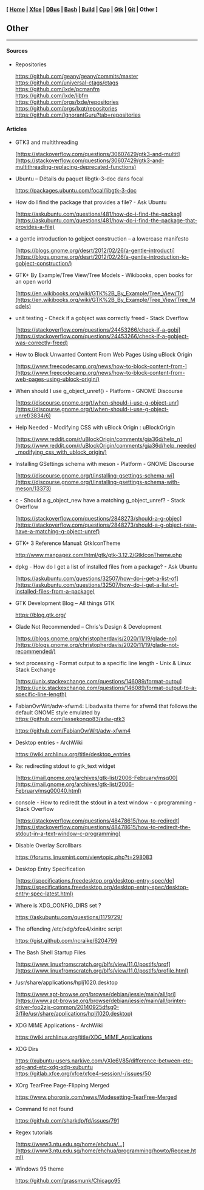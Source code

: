 **[ [Home](00-Home.html) | [Xfce](05-Xfce.html) | [DBus](10-DBus.html) | [Bash](15-Bash.html) | [Build](20-Build.html) | [Cpp](25-Cpp.html) | [Gtk](30-Gtk.html) | [Git](35-Git.html) | Other ]**

## Other

---

#### Sources

* Repositories
    
    https://github.com/geany/geany/commits/master  
    https://github.com/universal-ctags/ctags  
    https://github.com/lxde/pcmanfm  
    https://github.com/lxde/libfm  
    https://github.com/orgs/lxde/repositories  
    https://github.com/orgs/lxqt/repositories  
    https://github.com/IgnorantGuru?tab=repositories  



#### Articles

* GTK3 and multithreading
    
    [https://stackoverflow.com/questions/30607429/gtk3-and-multit](https://stackoverflow.com/questions/30607429/gtk3-and-multithreading-replacing-deprecated-functions)

* Ubuntu – Détails du paquet libgtk-3-doc dans focal
    
    https://packages.ubuntu.com/focal/libgtk-3-doc

* How do I find the package that provides a file? - Ask Ubuntu
    
    [https://askubuntu.com/questions/481/how-do-i-find-the-packag](https://askubuntu.com/questions/481/how-do-i-find-the-package-that-provides-a-file)

* a gentle introduction to gobject construction – a lowercase manifesto
    
    [https://blogs.gnome.org/desrt/2012/02/26/a-gentle-introducti](https://blogs.gnome.org/desrt/2012/02/26/a-gentle-introduction-to-gobject-construction/)

* GTK+ By Example/Tree View/Tree Models - Wikibooks, open books for an open world
    
    [https://en.wikibooks.org/wiki/GTK%2B_By_Example/Tree_View/Tr](https://en.wikibooks.org/wiki/GTK%2B_By_Example/Tree_View/Tree_Models)

* unit testing - Check if a gobject was correctly freed - Stack Overflow
    
    [https://stackoverflow.com/questions/24453266/check-if-a-gobj](https://stackoverflow.com/questions/24453266/check-if-a-gobject-was-correctly-freed)

* How to Block Unwanted Content From Web Pages Using uBlock Origin
    
    [https://www.freecodecamp.org/news/how-to-block-content-from-](https://www.freecodecamp.org/news/how-to-block-content-from-web-pages-using-ublock-origin/)

* When should I use g_object_unref() - Platform - GNOME Discourse
    
    [https://discourse.gnome.org/t/when-should-i-use-g-object-unr](https://discourse.gnome.org/t/when-should-i-use-g-object-unref/3834/6)

* Help Needed - Modifying CSS with uBlock Origin : uBlockOrigin
    
    [https://www.reddit.com/r/uBlockOrigin/comments/gja36d/help_n](https://www.reddit.com/r/uBlockOrigin/comments/gja36d/help_needed_modifying_css_with_ublock_origin/)

* Installing GSettings schema with meson - Platform - GNOME Discourse
    
    [https://discourse.gnome.org/t/installing-gsettings-schema-wi](https://discourse.gnome.org/t/installing-gsettings-schema-with-meson/13373)

* c - Should a g_object_new have a matching g_object_unref? - Stack Overflow
    
    [https://stackoverflow.com/questions/2848273/should-a-g-objec](https://stackoverflow.com/questions/2848273/should-a-g-object-new-have-a-matching-g-object-unref)

* GTK+ 3 Reference Manual: GtkIconTheme
    
    http://www.manpagez.com/html/gtk/gtk-3.12.2/GtkIconTheme.php

* dpkg - How do I get a list of installed files from a package? - Ask Ubuntu
    
    [https://askubuntu.com/questions/32507/how-do-i-get-a-list-of](https://askubuntu.com/questions/32507/how-do-i-get-a-list-of-installed-files-from-a-package)

* GTK Development Blog – All things GTK
    
    https://blog.gtk.org/

* Glade Not Recommended – Chris&#39;s Design &amp; Development
    
    [https://blogs.gnome.org/christopherdavis/2020/11/19/glade-no](https://blogs.gnome.org/christopherdavis/2020/11/19/glade-not-recommended/)

* text processing - Format output to a specific line length - Unix &amp; Linux Stack Exchange
    
    [https://unix.stackexchange.com/questions/146089/format-outpu](https://unix.stackexchange.com/questions/146089/format-output-to-a-specific-line-length)

* FabianOvrWrt/adw-xfwm4: Libadwaita theme for xfwm4 that follows the default GNOME style emulated by https://github.com/lassekongo83/adw-gtk3
    
    https://github.com/FabianOvrWrt/adw-xfwm4

* Desktop entries - ArchWiki
    
    https://wiki.archlinux.org/title/desktop_entries

* Re: redirecting stdout to gtk_text widget
    
    [https://mail.gnome.org/archives/gtk-list/2006-February/msg00](https://mail.gnome.org/archives/gtk-list/2006-February/msg00040.html)

* console - How to rediredt the stdout in a text window - c programming - Stack Overflow
    
    [https://stackoverflow.com/questions/48478615/how-to-rediredt](https://stackoverflow.com/questions/48478615/how-to-rediredt-the-stdout-in-a-text-window-c-programming)

* Disable Overlay Scrollbars
    
    https://forums.linuxmint.com/viewtopic.php?t=298083  

* Desktop Entry Specification
    
    [https://specifications.freedesktop.org/desktop-entry-spec/de](https://specifications.freedesktop.org/desktop-entry-spec/desktop-entry-spec-latest.html)  

* Where is XDG_CONFIG_DIRS set ?
    
    https://askubuntu.com/questions/1179729/  

* The offending /etc/xdg/xfce4/xinitrc script
    
    https://gist.github.com/ncraike/6204799  

* The Bash Shell Startup Files
    
    [https://www.linuxfromscratch.org/blfs/view/11.0/postlfs/prof](https://www.linuxfromscratch.org/blfs/view/11.0/postlfs/profile.html)  

* /usr/share/applications/hplj1020.desktop
    
    [https://www.apt-browse.org/browse/debian/jessie/main/all/pri](https://www.apt-browse.org/browse/debian/jessie/main/all/printer-driver-foo2zjs-common/20140925dfsg0-3/file/usr/share/applications/hplj1020.desktop)  

* XDG MIME Applications - ArchWiki
    
    https://wiki.archlinux.org/title/XDG_MIME_Applications

* XDG Dirs

    https://xubuntu-users.narkive.com/yXIe6V85/difference-between-etc-xdg-and-etc-xdg-xdg-xubuntu  
    https://gitlab.xfce.org/xfce/xfce4-session/-/issues/50  

* XOrg TearFree Page-Flipping Merged
    
    https://www.phoronix.com/news/Modesetting-TearFree-Merged

* Command fd not found
    
    https://github.com/sharkdp/fd/issues/791

* Regex tutorials
    
    [https://www3.ntu.edu.sg/home/ehchua/...](https://www3.ntu.edu.sg/home/ehchua/programming/howto/Regexe.html)  

* Windows 95 theme
    
    https://github.com/grassmunk/Chicago95


